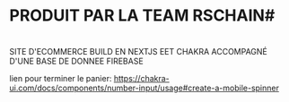 # PRODUIT PAR LA TEAM RSCHAIN#
#
#
#
SITE D'ECOMMERCE BUILD EN NEXTJS EET CHAKRA ACCOMPAGNÉ D'UNE BASE DE DONNEE FIREBASE


lien pour terminer le panier:
https://chakra-ui.com/docs/components/number-input/usage#create-a-mobile-spinner



